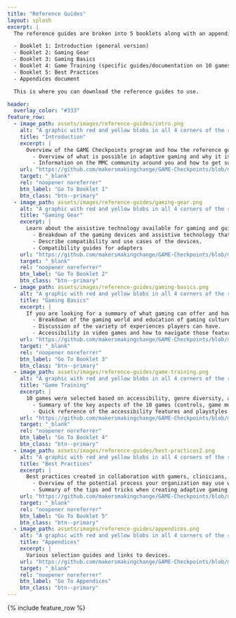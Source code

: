 ```yaml
---
title: "Reference Guides"
layout: splash
excerpt: |
  The reference guides are broken into 5 booklets along with an appendices document:

  - Booklet 1: Introduction (general version)
  - Booklet 2: Gaming Gear
  - Booklet 3: Gaming Basics
  - Booklet 4: Game Training (specific guides/documentation on 10 games)
  - Booklet 5: Best Practices
  - Appendices document

  This is where you can download the reference guides to use.

header:
  overlay_color: "#333"
feature_row:
  - image_path: assets/images/reference-guides/intro.png
    alt: "A graphic with red and yellow blobs in all 4 corners of the rectangle with a circular photo in the center showing a group of people with people with disabiltiies smiling and playing a game in the foreground."
    title: "Introduction"
    excerpt: |
      Overview of the GAME Checkpoints program and how the reference guides work.
        - Overview of what is possible in adaptive gaming and why it is important.
        - Information on the MMC community around you and how to get support.
    url: "https://github.com/makersmakingchange/GAME-Checkpoints/blob/main/Reference_Guide_Booklets/Generalized%20Intro%20-%20v1.0.pdf"
    target: "_blank"
    rel: "noopener noreferrer"
    btn_label: "Go To Booklet 1"
    btn_class: "btn--primary"
  - image_path: assets/images/reference-guides/gaming-gear.png
    alt: "A graphic with red and yellow blobs in all 4 corners of the rectangle with a circular photo in the center showing 4 assistive switches and a corner of an Xbox Adaptive Controller."
    title: "Gaming Gear"
    excerpt: |
      Learn about the assistive technology available for gaming and guides on how to use them.
        - Breakdown of the gaming devices and assistive technology that is used in adaptive gaming.
        - Describe compatibility and use cases of the devices.
        - Compatibility guides for adapters
    url: "https://github.com/makersmakingchange/GAME-Checkpoints/blob/main/Reference_Guide_Booklets/Gaming%20Gear%20-%20v1.0.pdf"
    target: "_blank"
    rel: "noopener noreferrer"
    btn_label: "Go To Booklet 2"
    btn_class: "btn--primary"
  - image_path: assets/images/reference-guides/gaming-basics.png
    alt: "A graphic with red and yellow blobs in all 4 corners of the rectangle with a circular photo in the center of a behind the back shot of a person with a disbaility playing a game. Showing their hands on a laptray with various assistive tech for gaming."
    title: "Gaming Basics"
    excerpt: |
      If you are looking for a summary of what gaming can offer and how to use this knowledge in gaming sessions.
        - Breakdown of the gaming world and education of gaming culture.
        - Discussion of the variety of experiences players can have.
        - Accessibility in video games and how to navigate those features.
    url: "https://github.com/makersmakingchange/GAME-Checkpoints/blob/main/Reference_Guide_Booklets/Gaming%20Basics%20-%20v1.0.pdf" 
    target: "_blank"
    rel: "noopener noreferrer"
    btn_label: "Go To Booklet 3"
    btn_class: "btn--primary"
  - image_path: assets/images/reference-guides/game-training.png
    alt: "A graphic with red and yellow blobs in all 4 corners of the rectangle with a circular photo in the center showing a screenshot from The Last of Us in the settings menue and showing a preview of the game in high contrast mode."
    title: "Game Training"
    excerpt: |
      10 games were selected based on accessibility, genre diversity, and availability.
        - Summary of the key aspects of the 10 games (controls, game modes, settings, etc)
        - Quick reference of the accessibility features and playstyles of the games.
    url: "https://github.com/makersmakingchange/GAME-Checkpoints/blob/main/Reference_Guide_Booklets/Game%20Training%20-%20v1.0.pdf"
    target: "_blank"
    rel: "noopener noreferrer"
    btn_label: "Go To Booklet 4"
    btn_class: "btn--primary"
  - image_path: assets/images/reference-guides/best-practices2.png
    alt: "A graphic with red and yellow blobs in all 4 corners of the rectangle with a circular photo in the center showing a person with a disability looking at a 3D printed joystick on an Xbox Adaptive Controller. A hand of another person coming from the side of the picture is pointing to the joystick."
    title: "Best Practices"
    excerpt: |
      Best practices created in collaboration with gamers, clinicians, and MMC team with years of experience in conducting adaptive gaming sessions.
        - Overview of the potential process your organization may use with a gamer visiting your space.
        - Summary of the tips and tricks when creating adaptive gaming setup.
    url: "https://github.com/makersmakingchange/GAME-Checkpoints/blob/main/Reference_Guide_Booklets/Best%20Practices%20-%20v1.0.pdf"
    target: "_blank"
    rel: "noopener noreferrer"
    btn_label: "Go To Booklet 5"
    btn_class: "btn--primary"
  - image_path: assets/images/reference-guides/appendices.png
    alt: "A graphic with red and yellow blobs in all 4 corners of the rectangle with a circular photo in the center showing various conroller modificaitons and assitive technology like joysticks and assistive switches."
    title: "Appendices"
    excerpt: |
      Various selection guides and links to devices.
    url: "https://github.com/makersmakingchange/GAME-Checkpoints/blob/main/Reference_Guide_Booklets/Appendicies%20-%20v1.1.pdf"
    target: "_blank"
    rel: "noopener noreferrer"
    btn_label: "Go To Appendices"
    btn_class: "btn--primary"
---
```


{% include feature_row %}